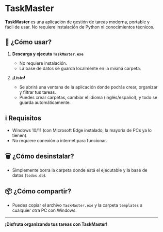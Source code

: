 # TaskMaster

**TaskMaster** es una aplicación de gestión de tareas moderna, portable y fácil de usar. No requiere instalación de Python ni conocimientos técnicos.

## 🚀 ¿Cómo usar?

1. **Descarga y ejecuta `TaskMaster.exe`**
   - No requiere instalación.
   - La base de datos se guarda localmente en la misma carpeta.

2. **¡Listo!**
   - Se abrirá una ventana de la aplicación donde podrás crear, organizar y filtrar tus tareas.
   - Puedes crear carpetas, cambiar el idioma (inglés/español), y todo se guarda automáticamente.


## ℹ️ Requisitos

- Windows 10/11 (con Microsoft Edge instalado, la mayoría de PCs ya lo tienen).
- No requiere conexión a internet para funcionar.

## 🗑️ ¿Cómo desinstalar?

- Simplemente borra la carpeta donde está el ejecutable y la base de datos (`todos.db`).

## 📦 ¿Cómo compartir?

- Puedes copiar el archivo `TaskMaster.exe` y la carpeta `templates` a cualquier otra PC con Windows.

---

**¡Disfruta organizando tus tareas con TaskMaster!**
